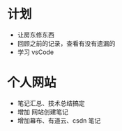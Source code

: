 # 计划

- 让房东修东西
- 回顾之前的记录，查看有没有遗漏的
- 学习 vsCode

# 个人网站

- 笔记汇总、技术总结搞定
- 增加 网站创建笔记
- 增加幕布、有道云、csdn 笔记
